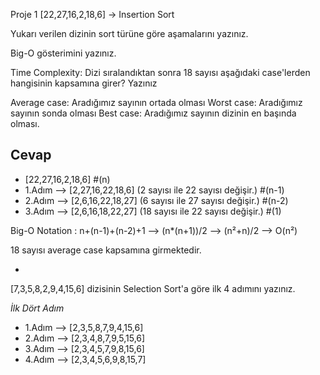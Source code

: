 Proje 1
[22,27,16,2,18,6] -> Insertion Sort

Yukarı verilen dizinin sort türüne göre aşamalarını yazınız.

Big-O gösterimini yazınız.

Time Complexity: Dizi sıralandıktan sonra 18 sayısı aşağıdaki case'lerden hangisinin kapsamına girer? Yazınız

Average case: Aradığımız sayının ortada olması
Worst case: Aradığımız sayının sonda olması
Best case: Aradığımız sayının dizinin en başında olması.

Cevap
-
- [22,27,16,2,18,6] #(n)
- 1.Adım --> [2,27,16,22,18,6] (2 sayısı ile 22 sayısı değişir.) #(n-1)
- 2.Adım --> [2,6,16,22,18,27] (6 sayısı ile 27 sayısı değişir.) #(n-2)
- 3.Adım --> [2,6,16,18,22,27] (18 sayısı ile 22 sayısı değişir.) #(1)

Big-O Notation : n+(n-1)+(n-2)+1 --> (n*(n+1))/2 --> (n²+n)/2 --> O(n²)

18 sayısı average case kapsamına girmektedir.

-

[7,3,5,8,2,9,4,15,6] dizisinin Selection Sort'a göre ilk 4 adımını yazınız.

*İlk Dört Adım*

- 1.Adım --> [2,3,5,8,7,9,4,15,6]
- 2.Adım --> [2,3,4,8,7,9,5,15,6]
- 3.Adım --> [2,3,4,5,7,9,8,15,6]
- 4.Adım --> [2,3,4,5,6,9,8,15,7]
